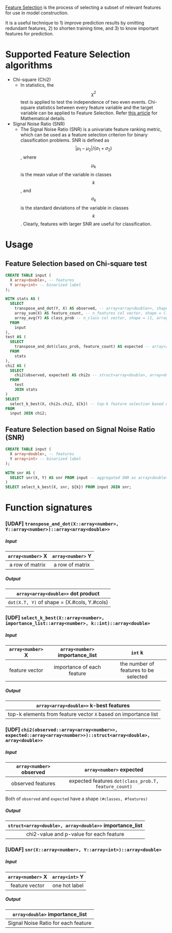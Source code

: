 <!--
  Licensed to the Apache Software Foundation (ASF) under one
  or more contributor license agreements.  See the NOTICE file
  distributed with this work for additional information
  regarding copyright ownership.  The ASF licenses this file
  to you under the Apache License, Version 2.0 (the
  "License"); you may not use this file except in compliance
  with the License.  You may obtain a copy of the License at

    http://www.apache.org/licenses/LICENSE-2.0

  Unless required by applicable law or agreed to in writing,
  software distributed under the License is distributed on an
  "AS IS" BASIS, WITHOUT WARRANTIES OR CONDITIONS OF ANY
  KIND, either express or implied.  See the License for the
  specific language governing permissions and limitations
  under the License.
-->

[Feature Selection](https://en.wikipedia.org/wiki/Feature_selection) is the process of selecting a subset of relevant features for use in model construction. 

It is a useful technique to 1) improve prediction results by omitting redundant features, 2) to shorten training time, and 3) to know important features for prediction.

<!-- toc -->

# Supported Feature Selection algorithms

* Chi-square (Chi2)
    * In statistics, the $$\chi^2$$ test is applied to test the independence of two even events. Chi-square statistics between every feature variable and the target variable can be applied to Feature Selection. Refer [this article](http://nlp.stanford.edu/IR-book/html/htmledition/feature-selectionchi2-feature-selection-1.html) for Mathematical details.
* Signal Noise Ratio (SNR)
    * The Signal Noise Ratio (SNR) is a univariate feature ranking metric, which can be used as a feature selection criterion for binary classification problems. SNR is defined as $$|\mu_{1} - \mu_{2}| / (\sigma_{1} + \sigma_{2})$$, where $$\mu_{k}$$ is the mean value of the variable in classes $$k$$, and $$\sigma_{k}$$ is the standard deviations of the variable in classes $$k$$. Clearly, features with larger SNR are useful for classification.

# Usage

##  Feature Selection based on Chi-square test

``` sql
CREATE TABLE input (
  X array<double>, -- features
  Y array<int> -- binarized label
);

WITH stats AS (
  SELECT
    transpose_and_dot(Y, X) AS observed, -- array<array<double>>, shape = (n_classes, n_features)
    array_sum(X) AS feature_count, -- n_features col vector, shape = (1, array<double>)
    array_avg(Y) AS class_prob -- n_class col vector, shape = (1, array<double>)
  FROM
    input
),
test AS (
  SELECT
    transpose_and_dot(class_prob, feature_count) AS expected -- array<array<double>>, shape = (n_class, n_features)
  FROM
    stats
),
chi2 AS (
  SELECT
    chi2(observed, expected) AS chi2s -- struct<array<double>, array<double>>, each shape = (1, n_features)
  FROM
    test
    JOIN stats
)
SELECT
  select_k_best(X, chi2s.chi2, $[k}) -- top-k feature selection based on chi2 score
FROM
  input JOIN chi2;
```

## Feature Selection based on Signal Noise Ratio (SNR)

``` sql
CREATE TABLE input (
  X array<double>, -- features
  Y array<int> -- binarized label
);

WITH snr AS (
  SELECT snr(X, Y) AS snr FROM input -- aggregated SNR as array<double>, shape = (1, #features)
)
SELECT select_k_best(X, snr, ${k}) FROM input JOIN snr;
```

# Function signatures

### [UDAF] `transpose_and_dot(X::array<number>, Y::array<number>)::array<array<double>>`

##### Input

| `array<number>` X | `array<number>` Y |
| :-: | :-: |
| a row of matrix | a row of matrix |

##### Output

| `array<array<double>>` dot product |
| :-: |
| `dot(X.T, Y)` of shape = (X.#cols, Y.#cols) |

### [UDF] `select_k_best(X::array<number>, importance_list::array<number>, k::int)::array<double>`

##### Input

| `array<number>` X | `array<number>` importance_list | `int` k |
| :-: | :-: | :-: |
| feature vector | importance of each feature | the number of features to be selected |

##### Output

| `array<array<double>>` k-best features |
| :-: |
| top-k elements from feature vector `X` based on importance list |

### [UDF] `chi2(observed::array<array<number>>, expected::array<array<number>>)::struct<array<double>, array<double>>`

##### Input

| `array<number>` observed | `array<number>` expected |
| :-: | :-: |
| observed features | expected features `dot(class_prob.T, feature_count)` |

Both of `observed` and `expected` have a shape `(#classes, #features)`

##### Output

| `struct<array<double>, array<double>>` importance_list |
| :-: |
| chi2-value and p-value for each feature |

### [UDAF] `snr(X::array<number>, Y::array<int>)::array<double>`

##### Input

| `array<number>` X | `array<int>` Y |
| :-: | :-: |
| feature vector | one hot label |

##### Output

| `array<double>` importance_list |
| :-: |
| Signal Noise Ratio for each feature |

